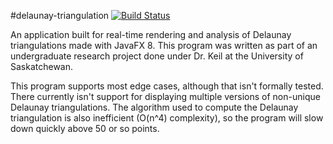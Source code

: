 #delaunay-triangulation [![Build Status](https://magnum.travis-ci.com/Decateron/delaunay-triangulation.svg?token=ZMKSt61qYsroKf5FBCgc&branch=master)](https://magnum.travis-ci.com/Decateron/delaunay-triangulation)

An application built for real-time rendering and analysis of Delaunay triangulations made with JavaFX 8. This program was written as part of an undergraduate research project done under Dr. Keil at the University of Saskatchewan.

This program supports most edge cases, although that isn't formally tested. There currently isn't support for displaying multiple versions of non-unique Delaunay triangulations. The algorithm used to compute the Delaunay triangulation is also inefficient (O(n^4) complexity), so the program will slow down quickly above 50 or so points.

